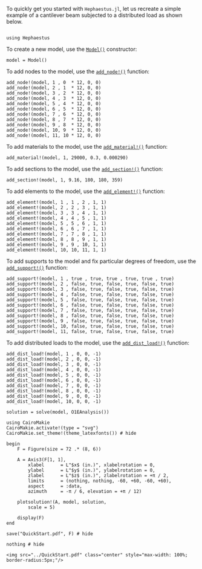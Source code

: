 To quickly get you started with `Hephaestus.jl`, let us recreate a simple example of a cantilever beam subjected to a distributed load as shown below.

```@raw html

```

```@example QuickStart
using Hephaestus
```

To create a new model, use the [`Model()`](@ref) constructor:

```@example QuickStart
model = Model()
```

To add nodes to the model, use the [`add_node!()`](@ref) function:

```@example QuickStart
add_node!(model, 1 , 0  * 12, 0, 0)
add_node!(model, 2 , 1  * 12, 0, 0)
add_node!(model, 3 , 2  * 12, 0, 0)
add_node!(model, 4 , 3  * 12, 0, 0)
add_node!(model, 5 , 4  * 12, 0, 0)
add_node!(model, 6 , 5  * 12, 0, 0)
add_node!(model, 7 , 6  * 12, 0, 0)
add_node!(model, 8 , 7  * 12, 0, 0)
add_node!(model, 9 , 8  * 12, 0, 0)
add_node!(model, 10, 9  * 12, 0, 0)
add_node!(model, 11, 10 * 12, 0, 0)
```

To add materials to the model, use the [`add_material!()`](@ref) function:

```@example QuickStart
add_material!(model, 1, 29000, 0.3, 0.000290)
```

To add sections to the model, use the [`add_section!()`](@ref) function:

```@example QuickStart
add_section!(model, 1, 9.16, 180, 180, 359)
```

To add elements to the model, use the [`add_element!()`](@ref) function:

```@example QuickStart
add_element!(model, 1 , 1 , 2 , 1, 1)
add_element!(model, 2 , 2 , 3 , 1, 1)
add_element!(model, 3 , 3 , 4 , 1, 1)
add_element!(model, 4 , 4 , 5 , 1, 1)
add_element!(model, 5 , 5 , 6 , 1, 1)
add_element!(model, 6 , 6 , 7 , 1, 1)
add_element!(model, 7 , 7 , 8 , 1, 1)
add_element!(model, 8 , 8 , 9 , 1, 1)
add_element!(model, 9 , 9 , 10, 1, 1)
add_element!(model, 10, 10, 11, 1, 1)
```

To add supports to the model and fix particular degrees of freedom, use the [`add_support!()`](@ref) function:

```@example QuickStart
add_support!(model, 1 , true , true, true , true, true , true)
add_support!(model, 2 , false, true, false, true, false, true)
add_support!(model, 3 , false, true, false, true, false, true)
add_support!(model, 4 , false, true, false, true, false, true)
add_support!(model, 5 , false, true, false, true, false, true)
add_support!(model, 6 , false, true, false, true, false, true)
add_support!(model, 7 , false, true, false, true, false, true)
add_support!(model, 8 , false, true, false, true, false, true)
add_support!(model, 9 , false, true, false, true, false, true)
add_support!(model, 10, false, true, false, true, false, true)
add_support!(model, 11, false, true, false, true, false, true)
```

To add distributed loads to the model, use the [`add_dist_load!()`](@ref) function:

```@example QuickStart
add_dist_load!(model, 1 , 0, 0, -1)
add_dist_load!(model, 2 , 0, 0, -1)
add_dist_load!(model, 3 , 0, 0, -1)
add_dist_load!(model, 4 , 0, 0, -1)
add_dist_load!(model, 5 , 0, 0, -1)
add_dist_load!(model, 6 , 0, 0, -1)
add_dist_load!(model, 7 , 0, 0, -1)
add_dist_load!(model, 8 , 0, 0, -1)
add_dist_load!(model, 9 , 0, 0, -1)
add_dist_load!(model, 10, 0, 0, -1)
```

```@example QuickStart
solution = solve(model, O1EAnalysis())
```

```@example QuickStart
using CairoMakie
CairoMakie.activate!(type = "svg")
CairoMakie.set_theme!(theme_latexfonts()) # hide

begin
    F = Figure(size = 72 .* (8, 6))

    A = Axis3(F[1, 1],
        xlabel      = L"$x$ (in.)", xlabelrotation = 0,
        ylabel      = L"$y$ (in.)", ylabelrotation = 0,
        zlabel      = L"$z$ (in.)", zlabelrotation = +π / 2,
        limits      = (nothing, nothing, -60, +60, -60, +60),
        aspect      = :data,
        azimuth     = -π / 6, elevation = +π / 12)

    plotsolution!(A, model, solution,
        scale = 5)

    display(F)
end

save("QuickStart.pdf", F) # hide

nothing # hide
```

```@raw html
<img src="../QuickStart.pdf" class="center" style="max-width: 100%; border-radius:5px;"/>
```

